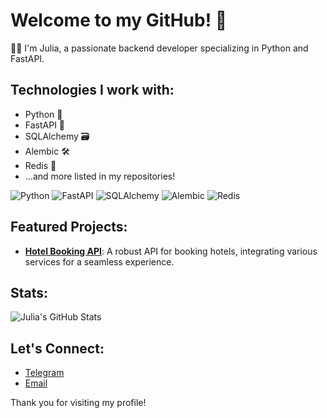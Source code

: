 <!--
**youliyav/youliyav** is a ✨ _special_ ✨ repository because its `README.md` (this file) appears on your GitHub profile.

Here are some ideas to get you started:

- 🔭 I’m currently working on ...
- 🌱 I’m currently learning ...
- 👯 I’m looking to collaborate on ...
- 🤔 I’m looking for help with ...
- 💬 Ask me about ...
- 📫 How to reach me: ...
- 😄 Pronouns: ...
- ⚡ Fun fact: ...
-->

# Welcome to my GitHub! 👋

👨‍💻 I'm Julia, a passionate backend developer specializing in Python and FastAPI.

## Technologies I work with:
- Python 🐍
- FastAPI 🚀
- SQLAlchemy 🗃️
- Alembic 🛠️
- Redis 🧰
- ...and more listed in my repositories!

![Python](https://img.shields.io/badge/-Python-3776AB?style=flat-square&logo=python&logoColor=white)
![FastAPI](https://img.shields.io/badge/-FastAPI-009688?style=flat-square&logo=fastapi&logoColor=white)
![SQLAlchemy](https://img.shields.io/badge/-SQLAlchemy-CC2927?style=flat-square&logo=sqlalchemy&logoColor=white)
![Alembic](https://img.shields.io/badge/-Alembic-F2A42C?style=flat-square&logo=alembic&logoColor=white)
![Redis](https://img.shields.io/badge/-Redis-D82C20?style=flat-square&logo=redis&logoColor=white)


## Featured Projects:
- **[Hotel Booking API](https://github.com/youliyav/fastapi-sqlalchemy)**: A robust API for booking hotels, integrating various services for a seamless experience.

## Stats:
![Julia's GitHub Stats](https://github-readme-stats.vercel.app/api?username=youliyav&show_icons=true)

## Let's Connect:
- [Telegram](https://t.me/youliyav)
- [Email](mailto:youliyav@gmail.com)

Thank you for visiting my profile!

